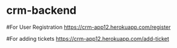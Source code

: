 # crm-backend

#For User Registration
https://crm-app12.herokuapp.com/register

#For adding tickets
https://crm-app12.herokuapp.com/add-ticket

